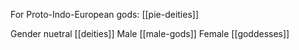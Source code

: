 For Proto-Indo-European gods: [[pie-deities]]



Gender nuetral [[deities]]
Male [[male-gods]]
Female [[goddesses]]